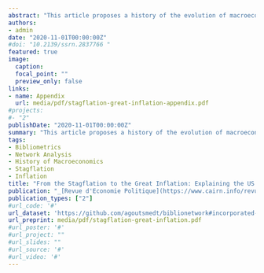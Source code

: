 ```yaml
---
abstract: "This article proposes a history of the evolution of macroeconomists’ explanations of the 1970s US stagflation, from 1975 to 2013. Using qualitative and quantitative methods, 1) I observe the different types of explanations coexisting at different periods ; 2) I assess which was the dominant type of explanations for each period ; and 3) I identify the main sources of influence for the different types of explanation. In the late 1970s and early 1980s, supply-shocks and inflation inertia were fundamental concepts to explain stagflation. The interest on this topic progressively vanished after 1985. In the 1990s, it was a totally new literature which emerged almost without any reference to past explanations. This literature focused on the role played by monetary policy in the late 1960s and the 1970s to account for the rise of inflation. New Classical economists’ contributions, like Lucas (1976), Kydland and Prescott (1977) or Barro and Gordon (1983a), which were ignored by stagflation explanations in the 1970s/1980s, became major references to account for the 1970s stagflation in the 1990s."
authors:
- admin
date: "2020-11-01T00:00:00Z"
#doi: "10.2139/ssrn.2837766 "
featured: true
image:
  caption:
  focal_point: ""
  preview_only: false
links:
- name: Appendix
  url: media/pdf/stagflation-great-inflation-appendix.pdf
#projects:
#- "2"
publishDate: "2020-11-01T00:00:00Z"
summary: "This article proposes a history of the evolution of macroeconomists’ explanations of the 1970s US stagflation, from 1975 to 2013. Using qualitative and quantitative methods, 1) I observe the different types of explanations coexisting at different periods ; 2) I assess which was the dominant type of explanations for each period ; and 3) I identify the main sources of influence for the different types of explanation. In the late 1970s and early 1980s, supply-shocks and inflation inertia were fundamental concepts to explain stagflation. The interest on this topic progressively vanished after 1985. In the 1990s, it was a totally new literature which emerged almost without any reference to past explanations. This literature focused on the role played by monetary policy in the late 1960s and the 1970s to account for the rise of inflation. New Classical economists’ contributions, like Lucas (1976), Kydland and Prescott (1977) or Barro and Gordon (1983a), which were ignored by stagflation explanations in the 1970s/1980s, became major references to account for the 1970s stagflation in the 1990s."
tags:
- Bibliometrics
- Network Analysis
- History of Macroeconomics
- Stagflation 
- Inflation
title: "From the Stagflation to the Great Inflation: Explaining the US economy of the 1970s"
publication: "_[Revue d'Economie Politique](https://www.cairn.info/revue-d-economie-politique.htm)_"
publication_types: ["2"]
#url_code: '#'
url_dataset: 'https://github.com/agoutsmedt/biblionetwork#incorporated-data'
url_preprint: media/pdf/stagflation-great-inflation.pdf
#url_poster: '#'
#url_project: ""
#url_slides: ""
#url_source: '#'
#url_video: '#'
---
```


